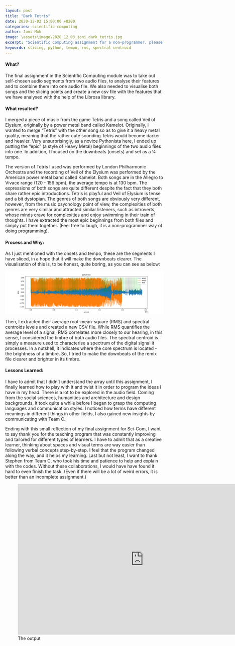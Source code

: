 ```yaml
---
layout: post
title: "Dark Tetris"
date: 2020-12-02 15:00:00 +0200
categories: scientific-computing
author: Joni Mok
image: \assets\image\2020_12_03_joni_dark_tetris.jpg
excerpt: "Scientific Computing assignment for a non-programmer, please don't expect anything special when you see the title about DARK Tetris, even I really want to create that..."
keywords: slicing, python, tempo, rms, spectral centroid
---
```


#### What?

The final assignment in the Scientific Computing module was to take out self-chosen audio segments from two audio files, to analyse their features  and to combine them into one audio file. We also needed to visualise both songs and the slicing points and create a new csv file with the features that we have analysed with the help of the Librosa library.

#### What resulted?
I merged a piece of music from the game Tetris and a song called Veil of Elysium, originally by a power metal band called Kamelot.   Originally, I wanted to merge “Tetris” with the other song so as to give it a heavy metal quality, meaning that the rather cute sounding Tetris would become darker and heavier. Very unsurprisingly, as a novice Pythonista here, I ended up putting the “epic” (a style of Heavy Metal) beginnings of the two audio files into one. In addition, I focused on the downbeats (onsets) and set as a ¼ tempo.

The version of Tetris I used was performed by London Philharmonic Orchestra and the recording of Veil of the Elysium was performed by the American power metal band called Kamelot. Both songs are in the Allegro to Vivace range (120 - 156 bpm), the average tempo is at 130 bpm. The expressions of both songs are quite different despite the fact that they both share rather epic introductions. Tetris is playful and Veil of Elysium is tense and a bit dystopian. The genres of both songs are obviously very different, however, from the music psychology point of view, the complexities of both genres are very similar and attracted similar listeners, such as introverts, whose minds crave for complexities and enjoy swimming in their train of thoughts. I have extracted the most epic beginnings from both files and simply put them together. (Feel free to laugh, it is a non-programmer way of doing programming).


#### Process and Why:
As I just mentioned with the onsets and tempo, these are the segments I have sliced, in a hope that it will make the downbeats clearer. The visualisation of this is, to be honest, quite boring, as you can see as below:

![Slicing Audio Output](/assets/image/2020_12_04_joni_darktetris.png)


Then, I extracted their average root-mean-square (RMS) and spectral centroids levels and created a new CSV file. While RMS quantifies the average level of a signal, RMS correlates more closely to our hearing, in this sense, I considered the timbre of both audio files. The spectral centroid is simply a measure used to characterise a spectrum of the digital signal it processes. In a nutshell, it indicates where the core spectrum is located - the brightness of a timbre. So, I tried to make the downbeats of the remix file clearer and brighter in its timbre.

#### Lessons Learned:
I have to admit that I didn’t understand the array until this assignment, I finally learned how to play with it and twist it in order to program the ideas I have in my head. There is a lot to be explored in the audio field. Coming from the social sciences, humanities and architecture and design backgrounds, it took quite a while before I began to grasp the computing languages and communication styles. I noticed how terms have different meanings in different things in other fields, I also gained new insights by communicating with Team C.

Ending with this small reflection of my final assignment for Sci-Com, I want to say thank you for the teaching program that was constantly improving and tailored for different types of learners. I have to admit that as a creative learner, thinking about spaces and visual terms are way easier than following verbal concepts step-by-step. I feel that the program changed along the way, and it helps my learning. Last but not least, I want to thank Stephen from Team C, who took his time and patience to help and explain with the codes. Without these collaborations, I would have have found it hard to  even finish the task. (Even if there will be a lot of weird errors, it is better than an incomplete assignment.)

<figure style="float: none">
    <iframe width="800" height="480" src="https://www.youtube.com/embed/58exd3kJPZk" frameborder="0" allowfullscreen></iframe>
    <figcaption>The output</figcaption>
</figure>
